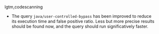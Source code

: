 lgtm,codescanning
* The query `java/user-controlled-bypass` has been improved to reduce its execution time and false positive ratio. Less but more precise results should be found now, and the query should run significatively faster.
